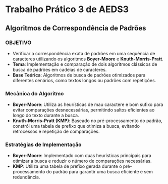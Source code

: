 # Trabalho Prático 3 de AEDS3

## Algoritmos de Correspondência de Padrões

### OBJETIVO
- Verificar a correspondência exata de padrões em uma sequência de caracteres utilizando os algoritmos **Boyer-Moore** e **Knuth-Morris-Pratt**.
- **Tema**: Implementação e comparação de dois algoritmos clássicos de busca de padrões em cadeias de caracteres.
- **Base Teórica**: Algoritmos de busca de padrões otimizados para diferentes cenários, como textos longos ou padrões com repetições.

### Mecânica do Algoritmo
- **Boyer-Moore**: Utiliza as heurísticas de mau caractere e bom sufixo para evitar comparações desnecessárias, permitindo saltos eficientes ao longo do texto durante a busca.
- **Knuth-Morris-Pratt (KMP)**: Baseado no pré-processamento do padrão, constrói uma tabela de prefixo que otimiza a busca, evitando retrocessos e repetição de comparações.

### Estratégias de Implementação
- **Boyer-Moore**: Implementado com duas heurísticas principais para otimizar a busca e reduzir o número de comparações necessárias.
- **KMP**: Utiliza uma tabela de prefixo gerada durante o pré-processamento do padrão para garantir uma busca eficiente e sem redundância.
